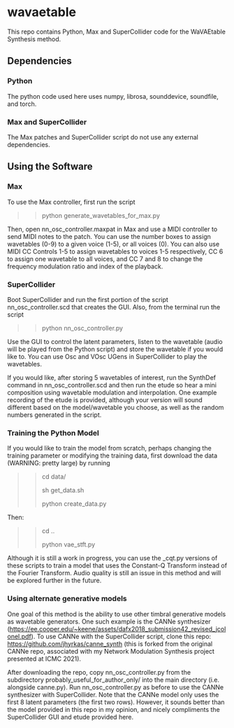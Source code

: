 # wavaetable
This repo contains Python, Max and SuperCollider code for the WaVAEtable Synthesis method.

## Dependencies

### Python

The python code used here uses numpy, librosa, sounddevice, soundfile, and torch.

### Max and SuperCollider

The Max patches and SuperCollider script do not use any external dependencies.

## Using the Software

### Max

To use the Max controller, first run the script 

>> python generate_wavetables_for_max.py

Then, open nn_osc_controller.maxpat in Max and use a MIDI controller to send MIDI notes to the patch.
You can use the number boxes to assign wavetables (0-9) to a given voice (1-5), or all voices (0). 
You can also use MIDI CC Controls 1-5 to assign wavetables to voices 1-5 respectively, CC 6 to assign one wavetable to all voices, 
and CC 7 and 8 to change the frequency modulation ratio and index of the playback.


### SuperCollider

Boot SuperCollider and run the first portion of the script nn_osc_controller.scd that creates the GUI. Also, from the terminal run the script

>> python nn_osc_controller.py

Use the GUI to control the latent parameters, listen to the wavetable (audio will be played from the Python script) and store the wavetable if you would like to. You can use Osc and VOsc UGens in SuperCollider to play the wavetables.

If you would like, after storing 5 wavetables of interest, run the SynthDef command in nn_osc_controller.scd and then run the etude so hear a mini composition using wavetable modulation and interpolation. One example recording of the etude is provided, although your version will sound different based on the model/wavetable you choose, as well as the random numbers generated in the script.

### Training the Python Model

If you would like to train the model from scratch, perhaps changing the training parameter or modifying the training data, first download the data (WARNING: pretty large) by running

>> cd data/
>> 
>> sh get_data.sh
>> 
>> python create_data.py

Then:

>> cd ..
>> 
>> python vae_stft.py

Although it is still a work in progress, you can use the \_cqt.py versions of these scripts to train a model that uses the Constant-Q Transform instead of the Fourier Transform. Audio quality is still an issue in this method and will be explored further in the future.

### Using alternate generative models

One goal of this method is the ability to use other timbral generative models as wavetable generators. One such example is the CANNe synthesizer (https://ee.cooper.edu/~keene/assets/dafx2018_submission42_revised_jcolonel.pdf). To use CANNe with the SuperCollider script, clone this repo: https://github.com/jhyrkas/canne_synth (this is forked from the original CANNe repo, associated with my Network Modulation Synthesis project presented at ICMC 2021). 

After downloading the repo, copy nn_osc_controller.py from the subdirectory probably_useful_for_author_only/ into the main directory (i.e. alongside canne.py). Run nn_osc_controller.py as before to use the CANNe synthesizer with SuperCollider. Note that the CANNe model only uses the first 8 latent parameters (the first two rows). However, it sounds better than the model provided in this repo in my opinion, and nicely compliments the SuperCollider GUI and etude provided here.
